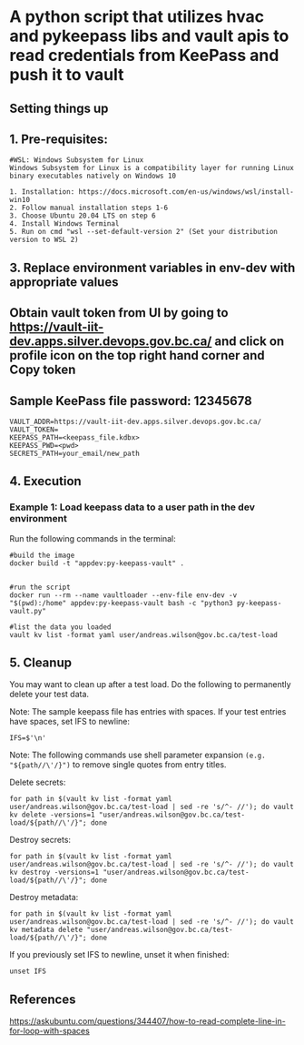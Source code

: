 # A python script that utilizes hvac and pykeepass libs and vault apis to read credentials from KeePass and push it to vault #

## Setting things up ##

## 1. Pre-requisites: ##

```
#WSL: Windows Subsystem for Linux
Windows Subsystem for Linux is a compatibility layer for running Linux binary executables natively on Windows 10

1. Installation: https://docs.microsoft.com/en-us/windows/wsl/install-win10
2. Follow manual installation steps 1-6
3. Choose Ubuntu 20.04 LTS on step 6
4. Install Windows Terminal
5. Run on cmd "wsl --set-default-version 2" (Set your distribution version to WSL 2)

```
## 3. Replace environment variables in env-dev with appropriate values ##

## Obtain vault token from UI by going to https://vault-iit-dev.apps.silver.devops.gov.bc.ca/ and click on profile icon on the top right hand corner and Copy token
## Sample KeePass file password: 12345678

```
VAULT_ADDR=https://vault-iit-dev.apps.silver.devops.gov.bc.ca/
VAULT_TOKEN=
KEEPASS_PATH=<keepass_file.kdbx>
KEEPASS_PWD=<pwd>
SECRETS_PATH=your_email/new_path

```

## 4. Execution ##

### Example 1: Load keepass data to a user path in the dev environment ###

Run the following commands in the terminal:

```
#build the image
docker build -t "appdev:py-keepass-vault" .


#run the script
docker run --rm --name vaultloader --env-file env-dev -v "$(pwd):/home" appdev:py-keepass-vault bash -c "python3 py-keepass-vault.py"

#list the data you loaded
vault kv list -format yaml user/andreas.wilson@gov.bc.ca/test-load

```

## 5. Cleanup ##

You may want to clean up after a test load. Do the following to permanently delete your test data.

Note: The sample keepass file has entries with spaces. If your test entries have spaces, set IFS to newline:

```
IFS=$'\n'
```

Note: The following commands use shell parameter expansion ```(e.g. "${path//\'/}")``` to remove single quotes from entry titles.

Delete secrets:
```
for path in $(vault kv list -format yaml user/andreas.wilson@gov.bc.ca/test-load | sed -re 's/^- //'); do vault kv delete -versions=1 "user/andreas.wilson@gov.bc.ca/test-load/${path//\'/}"; done
```

Destroy secrets:
```
for path in $(vault kv list -format yaml user/andreas.wilson@gov.bc.ca/test-load | sed -re 's/^- //'); do vault kv destroy -versions=1 "user/andreas.wilson@gov.bc.ca/test-load/${path//\'/}"; done
```

Destroy metadata:
```
for path in $(vault kv list -format yaml user/andreas.wilson@gov.bc.ca/test-load | sed -re 's/^- //'); do vault kv metadata delete "user/andreas.wilson@gov.bc.ca/test-load/${path//\'/}"; done
```

If you previously set IFS to newline, unset it when finished:
```
unset IFS
```
## References ##

https://askubuntu.com/questions/344407/how-to-read-complete-line-in-for-loop-with-spaces  
